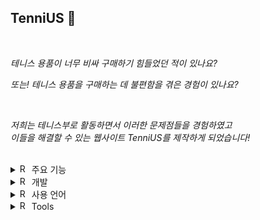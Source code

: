 **TenniUS 🎾**
---
<br>

*테니스 용품이 너무 비싸 구매하기 힘들었던 적이 있나요?*

*또는! 테니스 용품을 구매하는 데 불편함을 겪은 경험이 있나요?*

<br>

*저희는 테니스부로 활동하면서 이러한 문제점들을 경험하였고
<br>이들을 해결할 수 있는 웹사이트 TenniUS를 제작하게 되었습니다!*

<br>
<details>
<summary>
  <img src="https://raw.githubusercontent.com/Tarikul-Islam-Anik/Animated-Fluent-Emojis/master/Emojis/Objects/Round%20Pushpin.png" alt="Round Pushpin" width="15" height="15" /> 주요 기능
</summary>
  <br>
  
  - 팝업 기능

    
![image](https://github.com/ahkjeflhkeuvha/TenniUS-frontend/assets/128341152/d1c138b8-abed-4036-9dde-ee6a37ad7653)


  *- 원하는 제품의 상세한 설명을 팝업 기능을 통해 볼 수 있습니다.*

  <br><br>

  - 제품 업로드 기능

![image](https://github.com/ahkjeflhkeuvha/TenniUS-frontend/assets/128341152/c9afcb4d-b1c2-4527-aab3-c8df587e9185)


  *- 판매하고자 하는 제품을 판매할 수 있습니다.*

  <br><br>

  - 장바구니 기능

![image](https://github.com/ahkjeflhkeuvha/TenniUS-frontend/assets/128341152/9ebf7cee-2926-40a0-977f-ac17d3174ffb)


  *- 구매하기 위해 넣어둔 제품들을 볼 수 있습니다.*

  <br><br>
</details>
<details>
<summary>
  <img src="https://raw.githubusercontent.com/Tarikul-Islam-Anik/Animated-Fluent-Emojis/master/Emojis/Objects/Round%20Pushpin.png" alt="Round Pushpin" width="15" height="15" /> 개발
</summary>
  <br>
     2305 오지은 <br> <a href="https://www.github.com/ahkjeflhkeuvha/"> <img src="https://img.shields.io/badge/GitHub-181717?style=flat&logo=Github&logoColor=white" /></a>
  <br>
   2310 황유진 <br>  <a href="https://github.com/hofkj/"> <img src="https://img.shields.io/badge/GitHub-181717?style=flat&logo=Github&logoColor=white" /></a>
   <br><br>
</details>
<details>
<summary>
  <img src="https://raw.githubusercontent.com/Tarikul-Islam-Anik/Animated-Fluent-Emojis/master/Emojis/Objects/Round%20Pushpin.png" alt="Round Pushpin" width="15" height="15" /> 사용 언어
</summary>
  <br>
  <img src="https://img.shields.io/badge/HTML5-E34F26?style=flat&logo=HTML5&logoColor=white" />
  <img src="https://img.shields.io/badge/CSS3-1572B6?style=flat&logo=CSS3&logoColor=white" />
  <img src="https://img.shields.io/badge/JavaScript-F7DF1E?style=flat&logo=JavaScript&logoColor=white" />  
  <br><br>
</details>
<details>
<summary>
  <img src="https://raw.githubusercontent.com/Tarikul-Islam-Anik/Animated-Fluent-Emojis/master/Emojis/Objects/Round%20Pushpin.png" alt="Round Pushpin" width="15" height="15" /> Tools
</summary>
  <br>
  <img src="https://img.shields.io/badge/Visual%20Studio%20Code-007ACC?style=flat&logo=VisualStudioCode&logoColor=white" />
   <img src="https://img.shields.io/badge/GitHub-181717?style=flat&logo=Github&logoColor=white" />
  <br><br>
</details>

